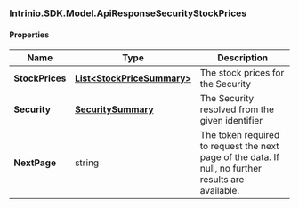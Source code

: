 [//]: # (CLASS:Intrinio.SDK.Model.ApiResponseSecurityStockPrices)

[//]: # (KIND:object)

### Intrinio.SDK.Model.ApiResponseSecurityStockPrices
#### Properties

[//]: # (START_DEFINITION)

Name | Type | Description
------------ | ------------- | -------------
**StockPrices** | [**List&lt;StockPriceSummary&gt;**](StockPriceSummary.md) | The stock prices for the Security &nbsp;
**Security** | [**SecuritySummary**](SecuritySummary.md) | The Security resolved from the given identifier &nbsp;
**NextPage** | string | The token required to request the next page of the data. If null, no further results are available. &nbsp;

[//]: # (END_DEFINITION)


[//]: # (CONTAINED_CLASS:Intrinio.SDK.Model.StockPriceSummary)


[//]: # (CONTAINED_CLASS:Intrinio.SDK.Model.SecuritySummary)



